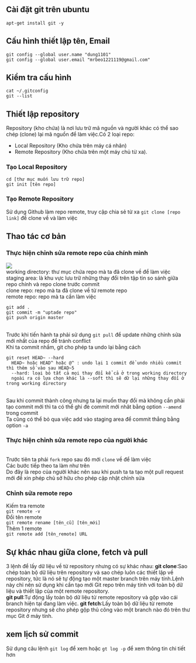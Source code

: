 ## Cài đặt git trên ubuntu
`apt-get install git -y`
## Cấu hình thiết lập tên, Email
```
git config --global user.name "dung1101"
git config --global user.email "mrbeo1221119@gmail.com"
```
## Kiểm tra cấu hình
```
cat ~/.gitconfig
git --list
```
## Thiết lập repository
Repository (kho chứa) là nơi lưu trữ mã nguồn và người khác có thể sao chép (clone) lại mã nguồn để làm việc.Có 2 loại repo:
- Local Repository (Kho chứa trên máy cá nhân)
- Remote Repository (Kho chứa trên một máy chủ từ xa).
###  Tạo Local Repository
```
cd [thư mục muốn lưu trữ repo]
git init [tên repo]
```
###  Tạo Remote Repository
Sử dụng Github làm repo remote, truy cập chia sẻ từ xa
`git clone [repo link]` để clone về và làm việc
## Thao tác cơ bản 
### Thực hiện chỉnh sửa remote repo của chính mình
![](so_do.png)
<br>working directory: thư mục chứa repo mà ta đã clone về để làm việc
<br>staging area: là khu vực lưu trữ những thay đổi trên tập tin so sánh giữa repo chính và repo clone trước commit
<br>clone repo: repo mà ta đã clone về từ remote repo
<br>remote repo: repo mà ta cần làm việc 
```
git add .
git commit -m "uptade repo"
git push origin master
```
<br>Trước khi tiến hành ta phải sử dụng `git pull` để update những chỉnh sửa mới nhất của repo để tránh conflict
<br>Khi ta commit nhầm, git cho phép ta undo lại bằng cách
```
git reset HEAD~ --hard
  HEAD~ hoặc HEAD^ hoặc @^ : undo lại 1 commit để undo nhiều commit thì thêm số vào sau HEAD~5
  --hard: loại bỏ tất cả mọi thay đổi kể cả ở trong working directory 
  ngoài ra có lựa chọn khác là --soft thì sẽ dữ lại những thay đổi ở trong working directory
```
<br>Sau khi commit thành công nhưng ta lại muốn thay đổi mà không cần phải tạo commit mới thì ta có thể ghi đè commit mới nhât bằng option `--amend` trong commit
<br>Ta cũng có thể bỏ qua việc add vào staging area để commit thẳng bằng option `-a`
### Thực hiện chỉnh sửa remote repo của người khác
<br>Trước tiên ta phải `fork` repo sau đó mới `clone` về để làm việc
<br>Các bước tiếp theo ta làm như trên 
<br>Do đây là repo của người khác nên sau khi push ta ta tạo một pull request mới để xin phép chủ sở hữu cho phép cập nhật chỉnh sửa
### Chỉnh sửa remote repo
Kiếm tra remote<br>
`git remote -v`<br>
Đổi tên remote<br>
`git remote rename [tên_cũ] [tên_mới]`<br>
Thêm 1 remote<br>
`git remote add [tên_remote] URL`<br>
## Sự khác nhau giữa clone, fetch và pull
3 lệnh để lấy dữ liệu về từ repository nhưng có sự khác nhau:
__git clone__:Sao chép toàn bộ dữ liệu trên repository và sao chép luôn các thiết lập về repository, tức là nó sẽ tự động tạo một master branch trên máy tính.Lệnh này chỉ nên sử dụng khi cần tạo mới Git repo trên máy tính với toàn bộ dữ liệu và thiết lập của một remote repository.<br>
__git pull__:Tự động lấy toàn bộ dữ liệu từ remote repository và gộp vào cái branch hiện tại đang làm việc.
__git fetch__:Lấy toàn bộ dữ liệu từ remote repository nhưng sẽ cho phép gộp thủ công vào một branch nào đó trên thư mục Git ở máy tính.
## 
## xem lịch sử commit
Sử dụng câu lệnh
`git log` để xem hoặc `gt log -p` để xem thông tin chi tiết hơn
